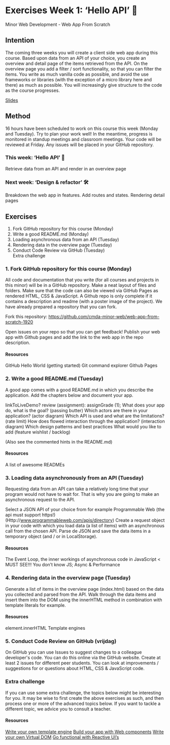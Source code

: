 # Exercises Week 1: ‘Hello API’ 🐒

Minor Web Development - Web App From Scratch

## Intention

The coming three weeks you will create a client side web app during this course. Based upon data from an API of your choice, you create an overview and detail page of the items retrieved from the API. On the overview page you add a filter / sort functionality, so that you can filter the items. You write as much vanilla code as possible, and avoid the use frameworks or libraries (with the exception of a micro library here and there) as much as possible. You will increasingly give structure to the code as the course progresses.

[Slides](https://drive.google.com/open?id=1Rjl9xqXoKniQSRJPdkU1O5YwWC33SJK8KiV0a-H_xZU)

## Method

16 hours have been scheduled to work on this course this week (Monday and Tuesday). Try to plan your work well! In the meantime, progress is monitored in standup meetings and classroom meetings. Your code will be reviewed at Friday. Any issues will be placed in your GitHub repository.

### This week: ‘Hello API’ 🐒

Retrieve data from an API and render in an overview page

### Next week: ‘Design & refactor’ 🛠

Breakdown the web app in features. Add routes and states. Rendering detail pages

## Exercises

1. Fork GitHub repository for this course (Monday)
2. Write a good README.md (Monday)
3. Loading asynchronous data from an API (Tuesday)
4. Rendering data in the overview page (Tuesday)
5. Conduct Code Review via GitHub (Tuesday)  
   Extra challenge

### 1. Fork GitHub repository for this course (Monday)

All code and documentation that you write (for all courses and projects in this minor) will be in a GitHub repository. Make a neat layout of files and folders. Make sure that the code can also be viewed via GitHub Pages as rendered HTML, CSS & JavaScript. A Github repo is only complete if it contains a description and readme (with a poster image of the project). We have already prepared a repository that you can fork.

Fork this repository: https://github.com/cmda-minor-web/web-app-from-scratch-1920

Open issues on your repo so that you can get feedback!
Publish your web app with Github pages and add the link to the web app in the repo description.

#### Resources

GitHub Hello World (getting started)
Git command explorer
Github Pages

### 2. Write a good README.md (Tuesday)

A good app comes with a good README.md in which you describe the application. Add the chapters below and document your app.

linkToLiveDemo? review (assignment): assignGrade (1);
What does your app do, what is the goal? (passing butter)
Which actors are there in your application? (actor diagram)
Which API is used and what are the limitations? (rate limit)
How does flowed interaction through the application? (interaction diagram)
Which design patterns and best practices
What would you like to add (feature wishlist / backlog)

(Also see the commented hints in the README.md)

#### Resources

A list of awesome READMEs

### 3. Loading data asynchronously from an API (Tuesday)

Requesting data from an API can take a relatively long time that your program would not have to wait for. That is why you are going to make an asynchronous request to the API.

Select a JSON API of your choice from for example Programmable Web (the api must support https!) (Http://www.programmableweb.com/apis/directory)
Create a request object in your code with which you load data (a list of items) with an asynchronous call from the chosen API.
Parse de JSON and save the data items in a temporary object (and / or in LocalStorage).

#### Resources

The Event Loop, the inner workings of asynchronous code in JavaScript < MUST SEE!!!
You don’t know JS; Async & Performance

### 4. Rendering data in the overview page (Tuesday)

Generate a list of items in the overview page (index.html) based on the data you collected and parsed from the API. Walk through the data items and insert them into the DOM using the innerHTML method in combination with template literals for example.

#### Resources

element.innerHTML
Template engines

### 5. Conduct Code Review on GitHub (vrijdag)

On GitHub you can use Issues to suggest changes to a colleague developer's code. You can do this online via the GitHub website.
Create at least 2 issues for different peer students. You can look at improvements / suggestions for or questions about HTML, CSS & JavaScript code.

### Extra challenge

If you can use some extra challenge, the topics below might be interesting for you. It may be wise to first create the above exercises as such, and then process one or more of the advanced topics below. If you want to tackle a different topic, we advice you to consult a teacher.

#### Resources

[Write your own template engine](http://krasimirtsonev.com/blog/article/Javascript-template-engine-in-just-20-line)
[Build your app with Web components](https://meowni.ca/posts/web-components-with-otters/)
[Write your own Virtual DOM](https://medium.com/@deathmood/how-to-write-your-own-virtual-dom-ee74acc13060)
[Go functional with Reactive UI’s](https://css-tricks.com/reactive-uis-vanillajs-part-1-pure-functional-style/)
